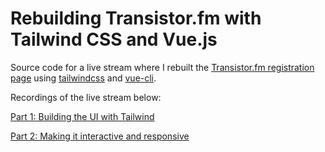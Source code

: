 # Rebuilding Transistor.fm with Tailwind CSS and Vue.js

Source code for a live stream where I rebuilt the [Transistor.fm registration page](https://dashboard.transistor.fm/signup) using [tailwindcss](https://github.com/tailwindcss/tailwindcss) and [vue-cli](https://github.com/vuejs/vue-cli).

Recordings of the live stream below:

[Part 1: Building the UI with Tailwind](https://www.youtube.com/watch?v=l3GHggI3_z8)

[Part 2: Making it interactive and responsive](https://www.youtube.com/watch?v=Qm80M0HPxl8)
